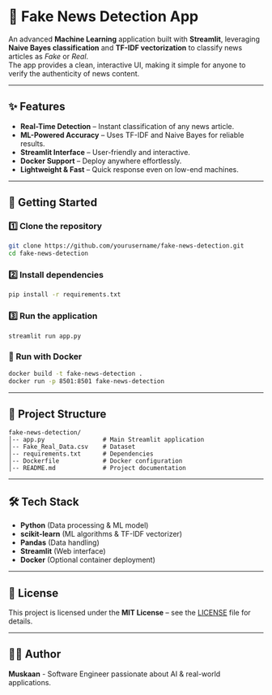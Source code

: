 # 📰 Fake News Detection App

An advanced **Machine Learning** application built with **Streamlit**, leveraging **Naive Bayes classification** and **TF-IDF vectorization** to classify news articles as *Fake* or *Real*.  
The app provides a clean, interactive UI, making it simple for anyone to verify the authenticity of news content.

---

## ✨ Features
- **Real-Time Detection** – Instant classification of any news article.
- **ML-Powered Accuracy** – Uses TF-IDF and Naive Bayes for reliable results.
- **Streamlit Interface** – User-friendly and interactive.
- **Docker Support** – Deploy anywhere effortlessly.
- **Lightweight & Fast** – Quick response even on low-end machines.

---

## 🚀 Getting Started

### 1️⃣ Clone the repository
```bash
git clone https://github.com/yourusername/fake-news-detection.git
cd fake-news-detection
```

### 2️⃣ Install dependencies
```bash
pip install -r requirements.txt
```

### 3️⃣ Run the application
```bash
streamlit run app.py
```

### 🐳 Run with Docker
```bash
docker build -t fake-news-detection .
docker run -p 8501:8501 fake-news-detection
```

---

## 📂 Project Structure
```
fake-news-detection/
│-- app.py                # Main Streamlit application
│-- Fake_Real_Data.csv    # Dataset
│-- requirements.txt      # Dependencies
│-- Dockerfile            # Docker configuration
│-- README.md             # Project documentation
```

---

## 🛠 Tech Stack
- **Python** (Data processing & ML model)
- **scikit-learn** (ML algorithms & TF-IDF vectorizer)
- **Pandas** (Data handling)
- **Streamlit** (Web interface)
- **Docker** (Optional container deployment)

---

## 📜 License
This project is licensed under the **MIT License** – see the [LICENSE](LICENSE) file for details.

---

## 👩‍💻 Author
**Muskaan** - Software Engineer passionate about AI & real-world applications.
